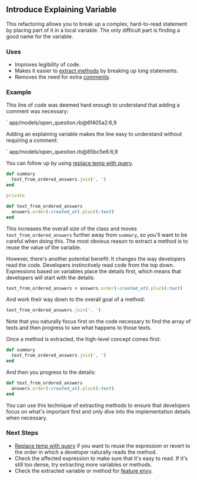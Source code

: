 ## Introduce Explaining Variable

This refactoring allows you to break up a complex, hard-to-read statement by
placing part of it in a local variable. The only difficult part is finding a
good name for the variable.

### Uses

* Improves legibility of code.
* Makes it easier to [extract methods](#extract-method) by breaking up long
  statements.
* Removes the need for extra [comments](#comments).

### Example

This line of code was deemed hard enough to understand that adding a comment was necessary:

` app/models/open_question.rb@6f405a2:6,9

Adding an explaining variable makes the line easy to understand without requiring a
comment:

` app/models/open_question.rb@85bc5e6:6,9

You can follow up by using [replace temp with query](#replace-temp-with-query).

``` ruby
def summary
  text_from_ordered_answers.join(', ')
end

private

def text_from_ordered_answers
  answers.order(:created_at).pluck(:text)
end
```

This increases the overall size of the class and moves
`text_from_ordered_answers` further away from `summary`, so you'll want to be
careful when doing this. The most obvious reason to extract a method is to reuse
the value of the variable.

However, there's another potential benefit: It changes the way developers read
the code. Developers instinctively read code from the top down. Expressions
based on variables place the details first, which means that developers will
start with the details:

``` ruby
text_from_ordered_answers = answers.order(:created_at).pluck(:text)
```

And work their way down to the overall goal of a method:

``` ruby
text_from_ordered_answers.join(', ')
```

Note that you naturally focus first on the code necessary to find the array of
texts and then progress to see what happens to those texts.

Once a method is extracted, the high-level concept comes first:

``` ruby
def summary
  text_from_ordered_answers.join(', ')
end
```

And then you progress to the details:

``` ruby
def text_from_ordered_answers
  answers.order(:created_at).pluck(:text)
end
```

You can use this technique of extracting methods to ensure that developers
focus on what's important first and only dive into the implementation details
when necessary.

### Next Steps

* [Replace temp with query](#replace-temp-with-query) if you want to reuse the
  expression or revert to the order in which a developer naturally reads the
  method.
* Check the affected expression to make sure that it's easy to read. If it's
  still too dense, try extracting more variables or methods.
* Check the extracted variable or method for [feature envy](#feature-envy).

